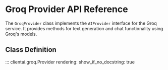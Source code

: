 # Groq Provider API Reference

The `GroqProvider` class implements the `AIProvider` interface for the Groq service. It provides methods for text generation and chat functionality using Groq's models.

## Class Definition

::: clientai.groq.Provider
    rendering:
      show_if_no_docstring: true